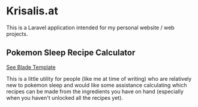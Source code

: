 # Krisalis.at

This is a Laravel application intended for my personal website /
web projects.

## Pokemon Sleep Recipe Calculator

[See Blade Template](resources/views/pokemon-sleep/pokemon-sleep.blade.php)

This is a little utility for people (like me at time of writing) who are
relatively new to pokemon sleep and would like some assistance calculating
which recipes can be made from the ingredients you have on hand
(especially when you haven't unlocked all the recipes yet).
